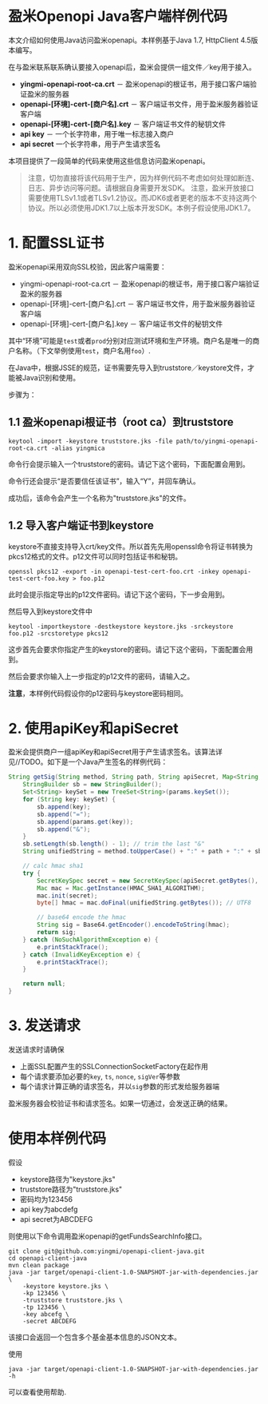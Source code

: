 盈米Openopi Java客户端样例代码
===================================

本文介绍如何使用Java访问盈米openapi。本样例基于Java 1.7, HttpClient 4.5版本编写。

在与盈米联系联系确认要接入openapi后，盈米会提供一组文件／key用于接入。

* **yingmi-openapi-root-ca.crt** － 盈米openapi的根证书，用于接口客户端验证盈米的服务器
* **openapi-[环境]-cert-[商户名].crt** － 客户端证书文件，用于盈米服务器验证客户端
* **openapi-[环境]-cert-[商户名].key** － 客户端证书文件的秘钥文件
* **api key** － 一个长字符串，用于唯一标志接入商户
* **api secret**  一个长字符串，用于产生请求签名

本项目提供了一段简单的代码来使用这些信息访问盈米openapi。

> 注意，切勿直接将该代码用于生产，因为样例代码不考虑如何处理如断连、日志、异步访问等问题。请根据自身需要开发SDK。
> 注意，盈米开放接口需要使用TLSv1.1或者TLSv1.2协议。而JDK6或者更老的版本不支持这两个协议。所以必须使用JDK1.7以上版本开发SDK。本例子假设使用JDK1.7。

# 1. 配置SSL证书

盈米openapi采用双向SSL校验，因此客户端需要：

* yingmi-openapi-root-ca.crt － 盈米openapi的根证书，用于接口客户端验证盈米的服务器
* openapi-[环境]-cert-[商户名].crt － 客户端证书文件，用于盈米服务器验证客户端
* openapi-[环境]-cert-[商户名].key － 客户端证书文件的秘钥文件

其中“环境”可能是`test`或者`prod`分别对应测试环境和生产环境。商户名是唯一的商户名称。（下文举例使用`test`，商户名用`foo`）.

在Java中，根据JSSE的规范，证书需要先导入到truststore／keystore文件，才能被Java识别和使用。

步骤为：

## 1.1 盈米openapi根证书（root ca）到truststore

```
keytool -import -keystore truststore.jks -file path/to/yingmi-openapi-root-ca.crt -alias yingmica
```
命令行会提示输入一个truststore的密码。请记下这个密码，下面配置会用到。

命令行还会提示“是否要信任该证书”，输入“Y”，并回车确认。

成功后，该命令会产生一个名称为"truststore.jks"的文件。

## 1.2 导入客户端证书到keystore

keystore不直接支持导入crt/key文件。所以首先先用openssl命令将证书转换为pkcs12格式的文件。p12文件可以同时包括证书和秘钥。

```
openssl pkcs12 -export -in openapi-test-cert-foo.crt -inkey openapi-test-cert-foo.key > foo.p12
```

此时会提示指定导出的p12文件密码。请记下这个密码，下一步会用到。

然后导入到keystore文件中

```
keytool -importkeystore -destkeystore keystore.jks -srckeystore foo.p12 -srcstoretype pkcs12
```
这步首先会要求你指定产生的keystore的密码。请记下这个密码，下面配置会用到。

然后会要求你输入上一步指定的p12文件的密码，请输入之。

**注意**，本样例代码假设你的p12密码与keystore密码相同。

# 2. 使用apiKey和apiSecret

盈米会提供商户一组apiKey和apiSecret用于产生请求签名。该算法详见//TODO。如下是一个Java产生签名的样例代码：

```java
String getSig(String method, String path, String apiSecret, Map<String, String> params) {
    StringBuilder sb = new StringBuilder();
    Set<String> keySet = new TreeSet<String>(params.keySet());
    for (String key: keySet) {
        sb.append(key);
        sb.append("=");
        sb.append(params.get(key));
        sb.append("&");
    }
    sb.setLength(sb.length() - 1); // trim the last "&"
    String unifiedString = method.toUpperCase() + ":" + path + ":" + sb.toString();

    // calc hmac sha1
    try {
        SecretKeySpec secret = new SecretKeySpec(apiSecret.getBytes(), "HmacSHA1");
        Mac mac = Mac.getInstance(HMAC_SHA1_ALGORITHM);
        mac.init(secret);
        byte[] hmac = mac.doFinal(unifiedString.getBytes()); // UTF8

        // base64 encode the hmac
        String sig = Base64.getEncoder().encodeToString(hmac);
        return sig;
    } catch (NoSuchAlgorithmException e) {
        e.printStackTrace();
    } catch (InvalidKeyException e) {
        e.printStackTrace();
    }

    return null;
}
```

# 3. 发送请求

发送请求时请确保

* 上面SSL配置产生的SSLConnectionSocketFactory在起作用
* 每个请求要添加必要的`key`, `ts`, `nonce`, `sigVer`等参数
* 每个请求计算正确的请求签名，并以`sig`参数的形式发给服务器端

盈米服务器会校验证书和请求签名。如果一切通过，会发送正确的结果。

# 使用本样例代码

假设

* keystore路径为"keystore.jks"
* truststore路径为"truststore.jks"
* 密码均为123456
* api key为abcdefg
* api secret为ABCDEFG

则使用以下命令调用盈米openapi的getFundsSearchInfo接口。

```
git clone git@github.com:yingmi/openapi-client-java.git
cd openapi-client-java
mvn clean package
java -jar target/openapi-client-1.0-SNAPSHOT-jar-with-dependencies.jar \
    -keystore keystore.jks \
    -kp 123456 \
    -truststore truststore.jks \
    -tp 123456 \
    -key abcefg \
    -secret ABCDEFG
```
该接口会返回一个包含多个基金基本信息的JSON文本。

使用

```
java -jar target/openapi-client-1.0-SNAPSHOT-jar-with-dependencies.jar -h
```

可以查看使用帮助.





